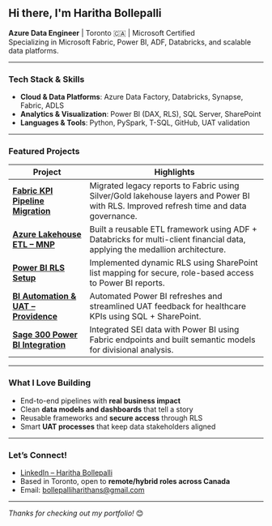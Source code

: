 ## Hi there, I'm Haritha Bollepalli

**Azure Data Engineer** | Toronto 🇨🇦 | Microsoft Certified  
Specializing in Microsoft Fabric, Power BI, ADF, Databricks, and scalable data platforms.

---

### Tech Stack & Skills

- **Cloud & Data Platforms**: Azure Data Factory, Databricks, Synapse, Fabric, ADLS
- **Analytics & Visualization**: Power BI (DAX, RLS), SQL Server, SharePoint
- **Languages & Tools**: Python, PySpark, T-SQL, GitHub, UAT validation

---

### Featured Projects

| Project | Highlights |
|-----------|----------------|
| [**Fabric KPI Pipeline Migration**](https://github.com/Haritha-ns/fabric-kpi-pipeline) | Migrated legacy reports to Fabric using Silver/Gold lakehouse layers and Power BI with RLS. Improved refresh time and data governance. |
| [**Azure Lakehouse ETL – MNP**](https://github.com/Haritha-ns/mnp-data-lakehouse-etl) | Built a reusable ETL framework using ADF + Databricks for multi-client financial data, applying the medallion architecture. |
| [**Power BI RLS Setup**](https://github.com/Haritha-ns/powerbi-rls-setup) | Implemented dynamic RLS using SharePoint list mapping for secure, role-based access to Power BI reports. |
| [**BI Automation & UAT – Providence**](https://github.com/Haritha-ns/providence-bi-automation) | Automated Power BI refreshes and streamlined UAT feedback for healthcare KPIs using SQL + SharePoint. |
| [**Sage 300 Power BI Integration**](https://github.com/Haritha-ns/sage300-powerbi-integration) | Integrated SEI data with Power BI using Fabric endpoints and built semantic models for divisional analysis. |

---

### What I Love Building
- End-to-end pipelines with **real business impact**
- Clean **data models and dashboards** that tell a story
- Reusable frameworks and **secure access** through RLS
- Smart **UAT processes** that keep data stakeholders aligned

---

### Let’s Connect!

-  [LinkedIn – Haritha Bollepalli](https://www.linkedin.com/in/haritha-bollepalli)
-  Based in Toronto, open to **remote/hybrid roles across Canada**
-  Email: bollepalliharithans@gmail.com

---

_Thanks for checking out my portfolio!_ 😊

